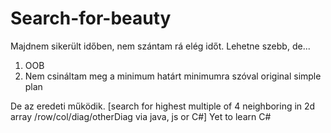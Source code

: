 # Search-for-beauty

Majdnem sikerült időben, nem szántam rá elég időt. Lehetne szebb, de...
1. OOB
2. Nem csináltam meg a minimum határt minimumra
szóval original simple plan

De az eredeti működik.
[search for highest multiple of 4 neighboring in 2d array /row/col/diag/otherDiag via java, js or C#]
Yet to learn C#
